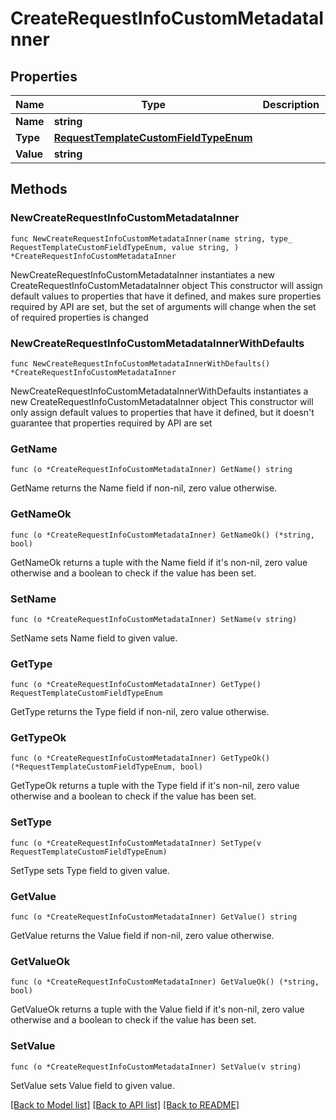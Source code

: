 # CreateRequestInfoCustomMetadataInner

## Properties

Name | Type | Description | Notes
------------ | ------------- | ------------- | -------------
**Name** | **string** |  | 
**Type** | [**RequestTemplateCustomFieldTypeEnum**](RequestTemplateCustomFieldTypeEnum.md) |  | 
**Value** | **string** |  | 

## Methods

### NewCreateRequestInfoCustomMetadataInner

`func NewCreateRequestInfoCustomMetadataInner(name string, type_ RequestTemplateCustomFieldTypeEnum, value string, ) *CreateRequestInfoCustomMetadataInner`

NewCreateRequestInfoCustomMetadataInner instantiates a new CreateRequestInfoCustomMetadataInner object
This constructor will assign default values to properties that have it defined,
and makes sure properties required by API are set, but the set of arguments
will change when the set of required properties is changed

### NewCreateRequestInfoCustomMetadataInnerWithDefaults

`func NewCreateRequestInfoCustomMetadataInnerWithDefaults() *CreateRequestInfoCustomMetadataInner`

NewCreateRequestInfoCustomMetadataInnerWithDefaults instantiates a new CreateRequestInfoCustomMetadataInner object
This constructor will only assign default values to properties that have it defined,
but it doesn't guarantee that properties required by API are set

### GetName

`func (o *CreateRequestInfoCustomMetadataInner) GetName() string`

GetName returns the Name field if non-nil, zero value otherwise.

### GetNameOk

`func (o *CreateRequestInfoCustomMetadataInner) GetNameOk() (*string, bool)`

GetNameOk returns a tuple with the Name field if it's non-nil, zero value otherwise
and a boolean to check if the value has been set.

### SetName

`func (o *CreateRequestInfoCustomMetadataInner) SetName(v string)`

SetName sets Name field to given value.


### GetType

`func (o *CreateRequestInfoCustomMetadataInner) GetType() RequestTemplateCustomFieldTypeEnum`

GetType returns the Type field if non-nil, zero value otherwise.

### GetTypeOk

`func (o *CreateRequestInfoCustomMetadataInner) GetTypeOk() (*RequestTemplateCustomFieldTypeEnum, bool)`

GetTypeOk returns a tuple with the Type field if it's non-nil, zero value otherwise
and a boolean to check if the value has been set.

### SetType

`func (o *CreateRequestInfoCustomMetadataInner) SetType(v RequestTemplateCustomFieldTypeEnum)`

SetType sets Type field to given value.


### GetValue

`func (o *CreateRequestInfoCustomMetadataInner) GetValue() string`

GetValue returns the Value field if non-nil, zero value otherwise.

### GetValueOk

`func (o *CreateRequestInfoCustomMetadataInner) GetValueOk() (*string, bool)`

GetValueOk returns a tuple with the Value field if it's non-nil, zero value otherwise
and a boolean to check if the value has been set.

### SetValue

`func (o *CreateRequestInfoCustomMetadataInner) SetValue(v string)`

SetValue sets Value field to given value.



[[Back to Model list]](../README.md#documentation-for-models) [[Back to API list]](../README.md#documentation-for-api-endpoints) [[Back to README]](../README.md)


